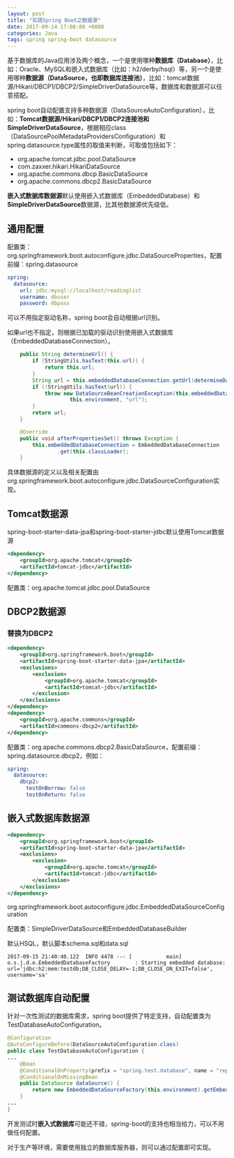 ```yaml
---
layout: post
title: "实践Spring Boot之数据源"
date: 2017-09-14 17:08:00 +0800
categories: Java
tags: spring spring-boot datasource
---
```


基于数据库的Java应用涉及两个概念，一个是使用哪种**数据库（Database）**，比如：Oracle、MySQL和嵌入式数据库（比如：h2/derby/hsql）等，另一个是使用哪种**数据源（DataSource，也即数据库连接池）**，比如：tomcat数据源/Hikari/DBCP1/DBCP2/SimpleDriverDataSource等，数据库和数据源可以任意搭配。

spring boot自动配置支持多种数据源（DataSourceAutoConfiguration），比如：**Tomcat数据源/Hikari/DBCP1/DBCP2连接池和SimpleDriverDataSource**，根据相应class（DataSourcePoolMetadataProvidersConfiguration）和spring.datasource.type属性的取值来判断，可取值包括如下：

* org.apache.tomcat.jdbc.pool.DataSource
* com.zaxxer.hikari.HikariDataSource
* org.apache.commons.dbcp.BasicDataSource
* org.apache.commons.dbcp2.BasicDataSource

**嵌入式数据库数据源**默认使用嵌入式数据库（EmbeddedDatabase）和**SimpleDriverDataSource**数据源，比其他数据源优先级低。

## 通用配置

配置类：org.springframework.boot.autoconfigure.jdbc.DataSourceProperties，配置前缀：spring.datasource

```yaml
spring:
  datasource:
    url: jdbc:mysql://localhost/readinglist
    username: dbuser
    password: dbpass
```

可以不用指定驱动名称，spring boot会自动根据url识别。

如果url也不指定，则根据已加载的驱动识别使用嵌入式数据库（EmbeddedDatabaseConnection）。

```java
	public String determineUrl() {
		if (StringUtils.hasText(this.url)) {
			return this.url;
		}
		String url = this.embeddedDatabaseConnection.getUrl(determineDatabaseName());
		if (!StringUtils.hasText(url)) {
			throw new DataSourceBeanCreationException(this.embeddedDatabaseConnection,
					this.environment, "url");
		}
		return url;
	}

	@Override
	public void afterPropertiesSet() throws Exception {
		this.embeddedDatabaseConnection = EmbeddedDatabaseConnection
				.get(this.classLoader);
	}
```



具体数据源的定义以及相关配置由org.springframework.boot.autoconfigure.jdbc.DataSourceConfiguration实现。

## Tomcat数据源

spring-boot-starter-data-jpa和spring-boot-starter-jdbc默认使用Tomcat数据源

```xml
<dependency>
	<groupId>org.apache.tomcat</groupId>
	<artifactId>tomcat-jdbc</artifactId>
</dependency>
```

配置类：org.apache.tomcat.jdbc.pool.DataSource

## DBCP2数据源

### 替换为DBCP2

```xml
<dependency>
	<groupId>org.springframework.boot</groupId>
	<artifactId>spring-boot-starter-data-jpa</artifactId>
    <exclusions>
		<exclusion>
			<groupId>org.apache.tomcat</groupId>
			<artifactId>tomcat-jdbc</artifactId>
		</exclusion>
	</exclusions>
</dependency>
<dependency>
	<groupId>org.apache.commons</groupId>
	<artifactId>commons-dbcp2</artifactId>
</dependency>
```

配置类：org.apache.commons.dbcp2.BasicDataSource，配置前缀：spring.datasource.dbcp2，例如：

```yaml
spring:
  datasource:
    dbcp2:
      testOnBorrow: false
      testOnReturn: false
```

## 嵌入式数据库数据源

```xml
<dependency>
	<groupId>org.springframework.boot</groupId>
	<artifactId>spring-boot-starter-data-jpa</artifactId>
    <exclusions>
		<exclusion>
			<groupId>org.apache.tomcat</groupId>
			<artifactId>tomcat-jdbc</artifactId>
		</exclusion>
	</exclusions>
</dependency>
```

org.springframework.boot.autoconfigure.jdbc.EmbeddedDataSourceConfiguration



配置类：SimpleDriverDataSource和EmbeddedDatabaseBuilder

默认HSQL，默认脚本schema.sql和data.sql

```
2017-09-15 21:40:40.122  INFO 4478 --- [           main] o.s.j.d.e.EmbeddedDatabaseFactory        : Starting embedded database: url='jdbc:h2:mem:testdb;DB_CLOSE_DELAY=-1;DB_CLOSE_ON_EXIT=false', username='sa'

```



## 测试数据库自动配置

针对一次性测试的数据库需求，spring boot提供了特定支持，自动配置类为TestDatabaseAutoConfiguration。

```java
@Configuration
@AutoConfigureBefore(DataSourceAutoConfiguration.class)
public class TestDatabaseAutoConfiguration {
...
	@Bean
	@ConditionalOnProperty(prefix = "spring.test.database", name = "replace", havingValue = "AUTO_CONFIGURED")
	@ConditionalOnMissingBean
	public DataSource dataSource() {
		return new EmbeddedDataSourceFactory(this.environment).getEmbeddedDatabase();
	}
...
}
```



开发测试时**嵌入式数据库**可能还不错，spring-boot的支持也相当给力，可以不用做任何配置。

对于生产等环境，需要使用独立的数据库服务器，则可以通过配置即可实现。
